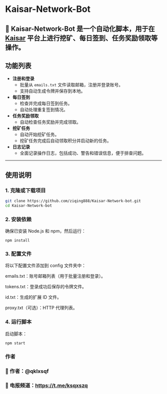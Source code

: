 # Kaisar-Network-Bot

🚀 **Kaisar-Network-Bot** 是一个自动化脚本，用于在 [Kaisar](https://zero.kaisar.io/register?ref=LRYXCv620) 平台上进行挖矿、每日签到、任务奖励领取等操作。
---

## 功能列表

- **注册和登录**
  - 批量从 `emails.txt` 文件读取邮箱，注册并登录账号。
  - 支持自动生成令牌并保存到本地。
- **每日签到**
  - 检查并完成每日签到任务。
  - 自动处理重复签到情况。
- **任务奖励领取**
  - 自动检查任务奖励并完成领取。
- **挖矿任务**
  - 自动开始挖矿任务。
  - 挖矿任务完成后自动领取积分并启动新的任务。
- **日志记录**
  - 全面记录操作日志，包括成功、警告和错误信息，便于排查问题。

---

## 使用说明

### 1. 克隆或下载项目
```bash
git clone https://github.com/ziqing888/Kaisar-Network-bot.git
cd Kaisar-Network-bot
```
### 2. 安装依赖
确保已安装 Node.js 和 npm，然后运行：
```
npm install
```
### 3. 配置文件
将以下配置文件添加到 config 文件夹中：

emails.txt：账号邮箱列表（用于批量注册和登录）。

tokens.txt：登录成功后保存的令牌文件。

id.txt：生成的扩展 ID 文件。

proxy.txt（可选）：HTTP 代理列表。
### 4. 运行脚本
启动脚本：
```
npm start
```
### 作者
### 👤 作者：@qklxsqf
### 📢 电报频道：https://t.me/ksqxszq

